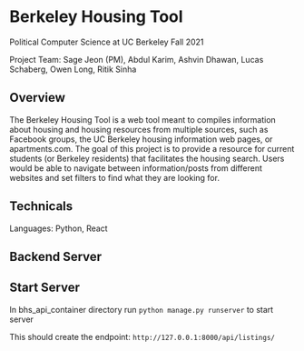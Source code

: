 # Berkeley Housing Tool
Political Computer Science at UC Berkeley Fall 2021

Project Team: Sage Jeon (PM), Abdul Karim, Ashvin Dhawan, Lucas Schaberg, Owen Long, Ritik Sinha

## Overview
The Berkeley Housing Tool is a web tool meant to compiles information about housing and housing resources from multiple sources, such as Facebook groups, the UC Berkeley housing information web pages, or apartments.com. The goal of this project is to provide a resource for current students (or Berkeley residents) that facilitates the housing search. 
Users would be able to navigate between information/posts from different websites and set filters to find what they are looking for. 

## Technicals
Languages: Python, React

## Backend Server
## Start Server 
In bhs_api_container directory run `python manage.py runserver` to start server

This should create the endpoint: `http://127.0.0.1:8000/api/listings/`



